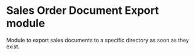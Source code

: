 # Sales Order Document Export module

Module to export sales documents to a specific directory as soon as they exist.
